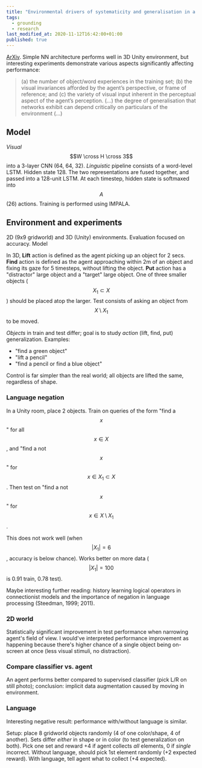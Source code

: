 ```yaml
---
title: "Environmental drivers of systematicity and generalisation in a situated agent"
tags:
  - grounding
  - research
last_modified_at: 2020-11-12T16:42:00+01:00
published: true
---
```



[ArXiv](https://arxiv.org/pdf/1910.00571.pdf). Simple NN architecture performs
well in 3D Unity environment, but interesting experiments demonstrate various
aspects significantly affecting performance:

> (a) the number of object/word experiences in the training set; (b) the visual
> invariances afforded by the agent’s perspective, or frame of reference; and
> (c) the variety of visual input inherent in the perceptual aspect of the
> agent’s perception. (...) the degree of generalisation that networks exhibit
> can depend critically on particulars of the environment (...)


## Model

*Visual* $$W \cross H \cross 3$$ into a 3-layer CNN (64, 64, 32).
*Linguistic* pipeline consists of a word-level LSTM. Hidden state 128.
The two representations are fused together, and passed into a 128-unit LSTM.
At each timestep, hidden state is softmaxed into $$A$$ (26) actions.
Training is performed using IMPALA.


## Environment and experiments

2D (9x9 gridworld) and 3D (Unity) environments.
Evaluation focused on accuracy.
Model

In 3D, **Lift** action is defined as the agent picking up an object for 2 secs.
**Find** action is defined as the agent approaching within 2m of an object and
fixing its gaze for 5 timesteps, without lifting the object.
**Put** action has a "distractor" large object and a "target" large object. One
of three smaller objects ($$X_1 \subset X$$) should be placed atop the larger.
Test consists of asking an object from $$X \setminus X_1$$ to be moved.

*Objects* in train and test differ;
goal is to study *action* (lift, find, put) generalization.
Examples:
* "find a green object"
* "lift a pencil"
* "find a pencil or find a blue object"

Control is far simpler than the real world; all objects are lifted the same,
regardless of shape.


### Language negation

In a Unity room, place 2 objects.
Train on queries of the form
"find a $$x$$" for all $$x \in X$$,
and "find a not $$x$$" for $$x \in X_1 \subset X$$.
Then test on "find a not $$x$$" for $$x \in X \setminus X_1$$.

This does not work well (when $$|X_1|=6$$, accuracy is below chance).
Works better on more data ($$|X_1|=100$$ is 0.91 train, 0.78 test).

Maybe interesting further reading: history learning logical operators in
connectionist models and the importance of negation in language processing
(Steedman, 1999; 2011).


### 2D world

Statistically significant improvement in test performance when narrowing agent's
field of view. I would've interpreted performance improvement as happening
because there's higher chance of a single object being on-screen at once (less
visual stimuli, no distraction).


### Compare classifier vs. agent

An agent performs better compared to supervised classifier (pick L/R on still
photo); conclusion: implicit data augmentation caused by moving in environment.


### Language

Interesting negative result: performance with/without language is similar.

Setup: place 8 gridworld objects randomly (4 of one color/shape, 4 of another).
Sets differ *either* in shape or in color (to test generalization on both).
Pick one set and reward +4 if agent collects *all* elements, 0 if *single*
incorrect. Without language, should pick 1st element randomly (+2 expected
reward). With language, tell agent what to collect (+4 expected).


